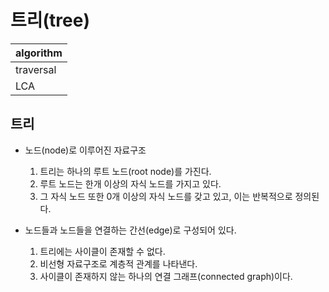 # 트리(tree)

|algorithm|
|---|
|traversal|
|LCA|

## 트리

- 노드(node)로 이루어진 자료구조
  1. 트리는 하나의 루트 노드(root node)를 가진다.
  2. 루트 노드는 한개 이상의 자식 노드를 가지고 있다.
  3. 그 자식 노드 또한 0개 이상의 자식 노드를 갖고 있고, 이는 반복적으로 정의된다.

- 노드들과 노드들을 연결하는 간선(edge)로 구성되어 있다.
  1. 트리에는 사이클이 존재할 수 없다.
  2. 비선형 자료구조로 계층적 관계를 나타낸다.
  3. 사이클이 존재하지 않는 하나의 연결 그래프(connected graph)이다.
